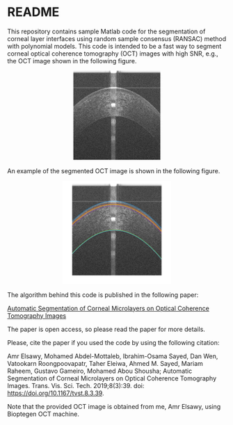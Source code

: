 # README

This repository contains sample Matlab code for the segmentation of corneal layer interfaces using random sample consensus (RANSAC) method with polynomial models. This code is intended to be a fast way to segment corneal optical coherence tomography (OCT) images with high SNR, e.g., the OCT image shown in the following figure.

<p align="center">
<img src="elsawy_od.png" width="200">
</p>
An example of the segmented OCT image is shown in the following figure.

<p align="center">
<img src="segmentation.png" width="250">
</p>

The algorithm behind this code is published in the following paper:

[Automatic Segmentation of Corneal Microlayers on Optical Coherence Tomography Images](https://tvst.arvojournals.org/article.aspx?articleid=2735971)

The paper is open access, so please read the paper for more details.

Please, cite the paper if you used the code by using the following citation:

Amr Elsawy, Mohamed Abdel-Mottaleb, Ibrahim-Osama Sayed, Dan Wen, Vatookarn Roongpoovapatr, Taher Eleiwa, Ahmed M. Sayed, Mariam Raheem, Gustavo Gameiro, Mohamed Abou Shousha; Automatic Segmentation of Corneal Microlayers on Optical Coherence Tomography Images. Trans. Vis. Sci. Tech. 2019;8(3):39. doi: https://doi.org/10.1167/tvst.8.3.39.

Note that the provided OCT image is obtained from me, Amr Elsawy, using Bioptegen OCT machine.